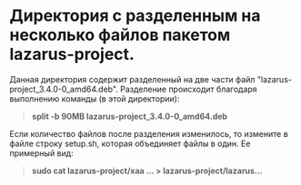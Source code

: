 # Директория с разделенным на несколько файлов пакетом lazarus-project.

Данная директория содержит разделенный на две части файл "lazarus-project_3.4.0-0_amd64.deb".
Разделение происходит благодаря выполнению команды (в этой директории):
> **split -b 90MB lazarus-project_3.4.0-0_amd64.deb**

Если количество файлов после разделения изменилось, то измените в файле строку setup.sh, которая объединяет файлы в один. Ее примерный вид:
> **sudo cat lazarus-project/xaa ... > lazarus-project/lazarus...**
